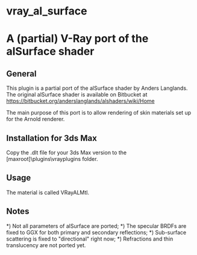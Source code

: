 # vray_al_surface

A (partial) V-Ray port of the alSurface shader
==============================================

General
-------

This plugin is a partial port of the alSurface shader by Anders Langlands. The original alSurface shader is available on Bitbucket at
https://bitbucket.org/anderslanglands/alshaders/wiki/Home

The main purpose of this port is to allow rendering of skin materials set up for the Arnold renderer.

Installation for 3ds Max
------------------------

Copy the .dlt file for your 3ds Max version to the [maxroot]\plugins\vrayplugins folder.

Usage
-----

The material is called VRayALMtl.

Notes
-----

*) Not all parameters of alSurface are ported;
*) The specular BRDFs are fixed to GGX for both primary and secondary reflections;
*) Sub-surface scattering is fixed to "directional" right now;
*) Refractions and thin translucency are not ported yet.
